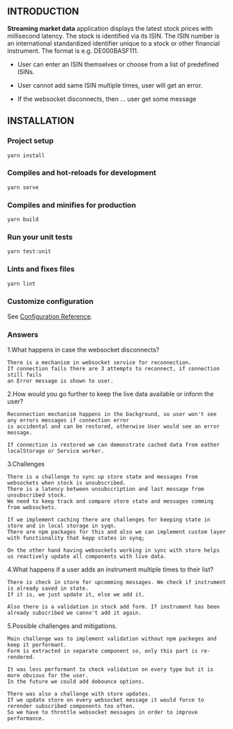 INTRODUCTION
------------
**Streaming market data** application displays the latest stock prices with millisecond latency. 
The stock is identified via its ISIN.
The ISIN number is an international standardized identifier unique to a stock or
other financial instrument. The format is e.g. DE000BASF111.

- User can enter an ISIN themselves or choose from a list of predefined ISINs.

- User cannot add same ISIN multiple times, user will get an error.

- If the websocket disconnects, then ... user get some message

INSTALLATION
------------
### Project setup
```
yarn install
```

### Compiles and hot-reloads for development
```
yarn serve
```

### Compiles and minifies for production
```
yarn build
```

### Run your unit tests
```
yarn test:unit
```

### Lints and fixes files
```
yarn lint
```

### Customize configuration
See [Configuration Reference](https://cli.vuejs.org/config/).

### Answers
1.What happens in case the websocket disconnects?
```
There is a mechanism in websocket service for reconnection.
If connection fails there are 3 attempts to reconnect, if connection still fails
an Error message is shown to user. 
```
2.How would you go further to keep the live data available or inform the user?
```
Reconnection mechanism happens in the background, so user won't see any errors messages if connection error
is accidental and can be restored, otherwise User would see an error message.

If connection is restored we can demonstrate cached data from eather localStorage or Service worker.
```

3.Challenges
```
There is a challenge to sync up store state and messages from websockets when stock is unsubscribed. 
There is a latency between unsubscription and last message from unsubscribed stock.
We need to keep track and compare store state and messages comming from websockets.

If we implement caching there are challenges for keeping state in store and in local storage in syqn.
There are npm packages for this and also we can implement custom layer with functionality that kepp states in synq;

On the other hand having websockets working in sync with store helps us reactively update all components with live data.  
```

4.What happens if a user adds an instrument multiple times to their list?
```
There is check in store for upcomming messages. We check if instrument is already saved in state.
If it is, we just update it, else we add it.

Also there is a validation in stock add form. If instrument has been already subscribed we canno't add it again.
```

5.Possible challenges and mitigations.
```
Main challenge was to implement validation without npm packeges and keep it performant.
Form is extracted in separate component so, only this part is re-rendered.

It was less performant to check validation on every type but it is more obvious for the user.
In the future we could add debounce options.

There was also a challenge with store updates.
If we update store on every websocket message it would force to rerender subscribed components too often.
So we have to throttle websocket messages in order to improve performance.
```
